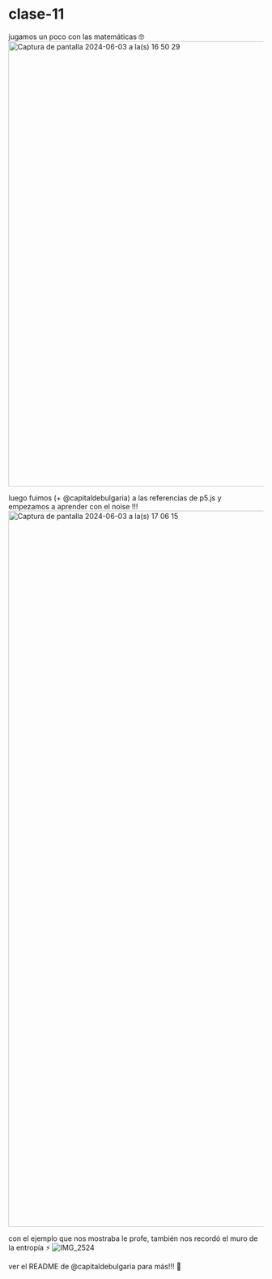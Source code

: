 # clase-11
jugamos un poco con las matemáticas 🤓
<img width="878" alt="Captura de pantalla 2024-06-03 a la(s) 16 50 29" src="https://github.com/vaalentinya/dis9034-2024-1/assets/163034795/4338cf3c-0809-448a-b623-6127d554425e">

luego fuimos (+ @capitaldebulgaria) a las referencias de p5.js y empezamos a aprender con el noise !!! 
<img width="1413" alt="Captura de pantalla 2024-06-03 a la(s) 17 06 15" src="https://github.com/vaalentinya/dis9034-2024-1/assets/163034795/5262f31b-d2d8-42a0-99b2-a8283499c006">

con el ejemplo que nos mostraba le profe, también nos recordó el muro de la entropía ⚡️ 
![IMG_2524](https://github.com/vaalentinya/dis9034-2024-1/assets/163034795/91843181-bd68-48b5-8168-ea9013dfff99)

ver el README de @capitaldebulgaria para más!!! 🍓
